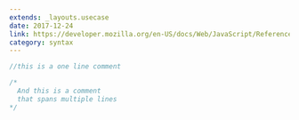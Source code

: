 ```yaml
---
extends: _layouts.usecase
date: 2017-12-24
link: https://developer.mozilla.org/en-US/docs/Web/JavaScript/Reference/Lexical_grammar#Comments
category: syntax
---
```



```javascript
//this is a one line comment

/*
  And this is a comment
  that spans multiple lines
*/
```